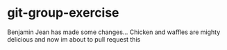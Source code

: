 # git-group-exercise

Benjamin Jean has made some changes... 
Chicken and waffles are mighty delicious
and now im about to pull request this

